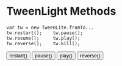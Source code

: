 #  TweenLight Methods

```
var tw = new TweenLite.fromTo...
tw.restart();    tw.pause();
tw.resume();     tw.play();
tw.reverse();    tw.kill();
```

<div class="demo">
    <div class="target demo7-target black"></div>
</div>
<button class="btn" id="demo7-btn">restart()</button>
<button class="btn" id="demo7-btn-pause">pause()</button>
<button class="btn" id="demo7-btn-play">play()</button>
<button class="btn" id="demo7-btn-reverse">reverse()</button>
